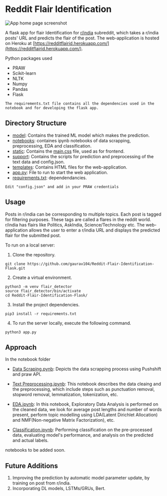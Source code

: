 ﻿# Reddit Flair Identification

   ![App home page screenshot](https://i.imgur.com/e2XitzD.png)

A flask app for flair Identification for [r/india](https://www.reddit.com/r/india/) subreddit, which takes a r/india posts' URL and predicts the flair of the post.
 The web-application is hosted on Heroku at [https://redditflairid.herokuapp.com/](https://redditflairid.herokuapp.com/).
 
 Python packages used
- PRAW
- Scikit-learn
- NLTK
- Numpy
- Pandas
- Flask
 ```
The requirements.txt file contains all the dependencies used in the notebook and for developing the flask app. 
```
## Directory Structure

- [model](link): Contains the trained ML model which makes the prediction.
-  [notebooks](link): containes ipynb notebooks of data scrapping, preprocessing, EDA and classification.
- [static](link): Contains the [main.css](link) file, used as for frontend.
- [support](link): Contains the scripts for prediction and preprocessing of the text data and config.json.
- [templates](link): Contains HTML files for the web-application.
- [app.py](link): File to run to start the web application.
- [requirements.txt](link): dependendancies.
 ```
Edit "config.json" and add in your PRAW credentials
```

## Usage
Posts in r/india can be corresponding to multiple topics. Each post is tagged for filtering purposes. These tags are called a flares in the reddit world. r/india has flairs like Politics, AskIndia, Science/Technology etc.
The web-application allows the user to enter a r/india URL and displays the predicted flair for the submitted post. 

To run on a local server:
1. Clone the repository.
```
git clone https://github.com/gaurav104/Reddit-Flair-Identification-Flask.git
```
2. Create a virtual environment.
```
python3 -m venv flair_detector
source flair_detector/bin/activate
cd Reddit-Flair-Identification-Flask/
```
3. Install the project dependencies.
```
pip3 install -r requirements.txt
```
4. To run the server locally, execute the following command.
```
python3 app.py
```

## Approach 
In the notebook folder

 - [Data Scraping.pynb](link%20dalna%20hai): Depicts the data scrapping process using Pushshift and praw API.
 
 - [Text Preprocessing.ipynb](link): This notebook describes the data cleaing and the preprocessing, which include steps such as punctuation removal, stopword removal, lemmatization, tokenization, etc.
 
 - [EDA.ipynb](link): In this notebook, Exploratory Data Analysis is performed on the cleaned data, we look for average post lengths and number of words present, perform topic modelling using LDA(Latent Dirichlet Allocation) and NMF(Non-negative Matrix Factorization), etc.
 
 - [Classification.ipynb](link): Performing classification on the pre-processed data, evaluating model's performance, and analysis on the predicted and actual labels.
 
 notebooks to be added soon.



## Future Additions
1. Improving the prediction by automatic model parameter update, by training on post from r/india.
2. Incorporating DL models, LSTMs/GRUs, Bert.

